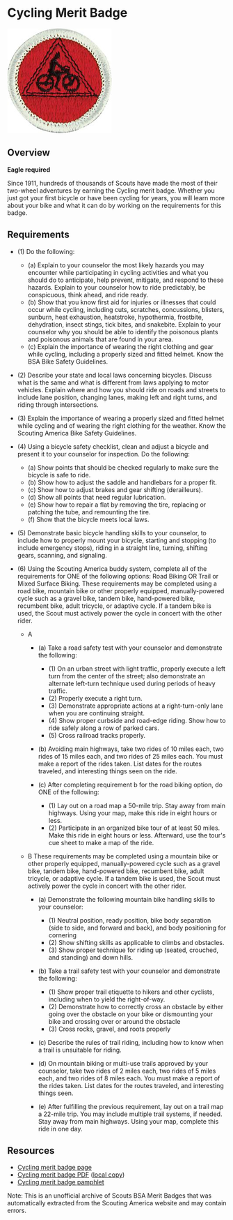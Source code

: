 

# Cycling Merit Badge

![Cycling Merit Badge](images/cycling-merit-badge.jpg)

## Overview

**Eagle required**

Since 1911, hundreds of thousands of Scouts have made the most of their two-wheel adventures by earning the Cycling merit badge. Whether you just got your first bicycle or have been cycling for years, you will learn more about your bike and what it can do by working on the requirements for this badge.

## Requirements

* (1) Do the following:
    * (a) Explain to your counselor the most likely hazards you may encounter while participating in cycling activities and what you should do to anticipate, help prevent, mitigate, and respond to these hazards. Explain to your counselor how to ride predictably, be conspicuous, think ahead, and ride ready.
    * (b) Show that you know first aid for injuries or illnesses that could occur while cycling, including cuts, scratches, concussions, blisters, sunburn, heat exhaustion, heatstroke, hypothermia, frostbite, dehydration, insect stings, tick bites, and snakebite. Explain to your counselor why you should be able to identify the poisonous plants and poisonous animals that are found in your area.
    * (c) Explain the importance of wearing the right clothing and gear while cycling, including a properly sized and fitted helmet. Know the BSA Bike Safety Guidelines.


* (2) Describe your state and local laws concerning bicycles. Discuss what is the same and what is different from laws applying to motor vehicles. Explain where and how you should ride on roads and streets to include lane position, changing lanes, making left and right turns, and riding through intersections.
* (3) Explain the importance of wearing a properly sized and fitted helmet while cycling and of wearing the right clothing for the weather. Know the Scouting America Bike Safety Guidelines.
* (4) Using a bicycle safety checklist, clean and adjust a bicycle and present it to your counselor for inspection. Do the following:
    * (a) Show points that should be checked regularly to make sure the bicycle is safe to ride.
    * (b) Show how to adjust the saddle and handlebars for a proper fit.
    * (c) Show how to adjust brakes and gear shifting (derailleurs).
    * (d) Show all points that need regular lubrication.
    * (e) Show how to repair a flat by removing the tire, replacing or patching the tube, and remounting the tire.
    * (f) Show that the bicycle meets local laws.


* (5) Demonstrate basic bicycle handling skills to your counselor, to include how to properly mount your bicycle, starting and stopping (to include emergency stops), riding in a straight line, turning, shifting gears, scanning, and signaling.
* (6) Using the Scouting America buddy system, complete all of the requirements for ONE of the following options: Road Biking OR Trail or Mixed Surface Biking. These requirements may be completed using a road bike, mountain bike or other properly equipped, manually-powered cycle such as a gravel bike, tandem bike, hand-powered bike, recumbent bike, adult tricycle, or adaptive cycle. If a tandem bike is used, the Scout must actively power the cycle in concert with the other rider.
    * A
        * (a) Take a road safety test with your counselor and demonstrate the following:
            * (1) On an urban street with light traffic, properly execute a left turn from the center of the street; also demonstrate an alternate left-turn technique used during periods of heavy traffic.
            * (2) Properly execute a right turn.
            * (3) Demonstrate appropriate actions at a right-turn-only lane when you are continuing straight.
            * (4) Show proper curbside and road-edge riding. Show how to ride safely along a row of parked cars.
            * (5) Cross railroad tracks properly.


        * (b) Avoiding main highways, take two rides of 10 miles each, two rides of 15 miles each, and two rides of 25 miles each. You must make a report of the rides taken. List dates for the routes traveled, and interesting things seen on the ride.
        * (c) After completing requirement b for the road biking option, do ONE of the following:
            * (1) Lay out on a road map a 50-mile trip. Stay away from main highways. Using your map, make this ride in eight hours or less.
            * (2) Participate in an organized bike tour of at least 50 miles. Make this ride in eight hours or less. Afterward, use the tour's cue sheet to make a map of the ride.




    * B   These requirements may be completed using a mountain bike or other properly equipped, manually-powered cycle such as a gravel bike, tandem bike, hand-powered bike, recumbent bike, adult tricycle, or adaptive cycle. If a tandem bike is used, the Scout must actively power the cycle in concert with the other rider.
        * (a) Demonstrate the following mountain bike handling skills to your counselor:
            * (1) Neutral position, ready position, bike body separation (side to side, and forward and back), and body positioning for cornering
            * (2) Show shifting skills as applicable to climbs and obstacles.
            * (3) Show proper technique for riding up (seated, crouched, and standing) and down hills.


        * (b) Take a trail safety test with your counselor and demonstrate the following:
            * (1) Show proper trail etiquette to hikers and other cyclists, including when to yield the right-of-way.
            * (2) Demonstrate how to correctly cross an obstacle by either going over the obstacle on your bike or dismounting your bike and crossing over or around the obstacle
            * (3) Cross rocks, gravel, and roots properly


        * (c) Describe the rules of trail riding, including how to know when a trail is unsuitable for riding.
        * (d) On mountain biking or multi-use trails approved by your counselor, take two rides of 2 miles each, two rides of 5 miles each, and two rides of 8 miles each. You must make a report of the rides taken. List dates for the routes traveled, and interesting things seen.
        * (e) After fulfilling the previous requirement, lay out on a trail map a 22-mile trip. You may include multiple trail systems, if needed. Stay away from main highways. Using your map, complete this ride in one day.






## Resources

- [Cycling merit badge page](https://www.scouting.org/merit-badges/cycling/)
- [Cycling merit badge PDF](https://filestore.scouting.org/filestore/Merit_Badge_ReqandRes/2023_Updates/35881(23)_Cycling_REQ.pdf) ([local copy](files/cycling-merit-badge.pdf))
- [Cycling merit badge pamphlet](None)

Note: This is an unofficial archive of Scouts BSA Merit Badges that was automatically extracted from the Scouting America website and may contain errors.